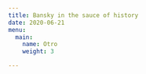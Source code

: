 ```yaml
---
title: Bansky in the sauce of history
date: 2020-06-21
menu:
  main:
    name: Otro
    weight: 3

---
```

